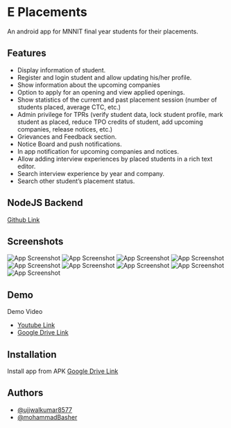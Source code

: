 # E Placements

An android app for MNNIT final year students for their placements.

## Features

- Display information of student.
- Register and login student and allow updating his/her profile.
- Show information about the upcoming companies
- Option to apply for an opening and view applied openings.
- Show statistics of the current and past placement session (number of students placed, average CTC, etc.)
- Admin privilege for TPRs (verify student data, lock student profile, mark student as placed, reduce TPO credits of student, add upcoming companies, release notices, etc.)
- Grievances and Feedback section.
- Notice Board and push notifications.
- In app notification for upcoming companies and notices.
- Allow adding interview experiences by placed students in a rich text editor.
- Search interview experience by year and company.
- Search other student’s placement status.

## NodeJS Backend

[Github Link](https://github.com/mohammadBasher/EPlacementsAPI)

## Screenshots

![App Screenshot](https://firebasestorage.googleapis.com/v0/b/e-placements.appspot.com/o/screenshots%2FScreenshot_1640543620.png?alt=media&token=11a7f376-90a8-4831-b996-56b4165fe3df)  ![App Screenshot](https://firebasestorage.googleapis.com/v0/b/e-placements.appspot.com/o/screenshots%2FScreenshot_1640542411.png?alt=media&token=be8076db-dff6-42c8-b10c-5f5af0e3c811)  ![App Screenshot](https://firebasestorage.googleapis.com/v0/b/e-placements.appspot.com/o/screenshots%2FScreenshot_1640542418.png?alt=media&token=ab8ec742-dedd-41c9-915d-c4e3db06cdf3)
![App Screenshot](https://firebasestorage.googleapis.com/v0/b/e-placements.appspot.com/o/screenshots%2FScreenshot_1640542683.png?alt=media&token=86d1cb2a-94e0-494e-a349-bcd1727605c3)  ![App Screenshot](https://firebasestorage.googleapis.com/v0/b/e-placements.appspot.com/o/screenshots%2FScreenshot_1640542688.png?alt=media&token=4462b749-12ea-4540-894e-14a72253c273)  ![App Screenshot](https://firebasestorage.googleapis.com/v0/b/e-placements.appspot.com/o/screenshots%2FScreenshot_1640542695.png?alt=media&token=3e17081a-c4aa-436e-b943-912edccbca78)
![App Screenshot](https://firebasestorage.googleapis.com/v0/b/e-placements.appspot.com/o/screenshots%2FScreenshot_1640542703.png?alt=media&token=bab7befa-82e8-4648-a892-ee1b57532c24)  ![App Screenshot](https://firebasestorage.googleapis.com/v0/b/e-placements.appspot.com/o/screenshots%2FScreenshot_1640545257.png?alt=media&token=ce599dba-ed7f-4ca1-afdc-07dfb23c0fcc)  ![App Screenshot](https://firebasestorage.googleapis.com/v0/b/e-placements.appspot.com/o/screenshots%2FScreenshot_1640542716.png?alt=media&token=3cb85692-58b4-4551-ad22-bad3c8186305)

## Demo

Demo Video
- [Youtube Link](https://youtu.be/6KAqdkLWeDI)
- [Google Drive Link](https://drive.google.com/file/d/1BcqZVlzFp-6cE2klFD4JgjiiIKpmYrKA/view?usp=sharing)

## Installation

Install app from APK
[Google Drive Link](https://drive.google.com/file/d/1-9jo9oE-cWkUEIDdo2duK30wFj49KL3X/view?usp=sharing)

## Authors

- [@ujjwalkumar8577](https://github.com/ujjwalkumar8577)
- [@mohammadBasher](https://github.com/mohammadBasher)
